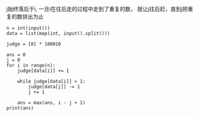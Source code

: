 

j始终落后于i, 一旦i在往后走的过程中走到了重复的数，
就让j往后赶，直到j把重复的数排出为止

```
n = int(input())
data = list(map(int, input().split()))

judge = [0] * 100010

ans = 0
j = 0
for i in range(n):
    judge[data[i]] += 1
    
    while judge[data[i]] > 1:
        judge[data[j]] -= 1
        j += 1
    
    ans = max(ans, i - j + 1)
print(ans)
```
